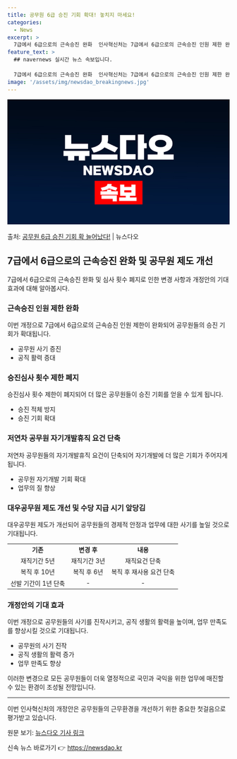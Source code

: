 ```yaml
---
title: 공무원 6급 승진 기회 확대! 놓치지 마세요!
categories:
  - News
excerpt: >
  7급에서 6급으로의 근속승진 완화  인사혁신처는 7급에서 6급으로의 근속승진 인원 제한 완화를 통해 공무원들…
feature_text: >
  ## navernews 실시간 뉴스 속보입니다.

  7급에서 6급으로의 근속승진 완화  인사혁신처는 7급에서 6급으로의 근속승진 인원 제한 완화를 통해 공무원들…
image: '/assets/img/newsdao_breakingnews.jpg'
---
```


![뉴스다오 속보](/assets/img/newsdao_breakingnews.jpg)

<p>출처: <a href="https://newsdao.kr/4418" rel="dofollow">공무원 6급 승진 기회 확 늘어났다!</a> | 뉴스다오</p>

<h2 data-ke-size="size26">7급에서 6급으로의 근속승진 완화 및 공무원 제도 개선</h2>
<p data-ke-size="size16">7급에서 6급으로의 근속승진 완화 및 심사 횟수 폐지로 인한 변경 사항과 개정안의 기대 효과에 대해 알아봅시다.</p>

<h3><b>근속승진 인원 제한 완화</b></h3>
<p data-ke-size="size16">이번 개정으로 7급에서 6급으로의 근속승진 인원 제한이 완화되어 공무원들의 승진 기회가 확대됩니다.</p>
<ul>
    <li>공무원 사기 증진</li>
    <li>공직 활력 증대</li>
</ul>

<h3><b>승진심사 횟수 제한 폐지</b></h3>
<p data-ke-size="size16">승진심사 횟수 제한이 폐지되어 더 많은 공무원들이 승진 기회를 얻을 수 있게 됩니다.</p>
<ul>
    <li>승진 적체 방지</li>
    <li>승진 기회 확대</li>
</ul>

<h3><b>저연차 공무원 자기개발휴직 요건 단축</b></h3>
<p data-ke-size="size16">저연차 공무원들의 자기개발휴직 요건이 단축되어 자기개발에 더 많은 기회가 주어지게 됩니다.</p>
<ul>
    <li>공무원 자기개발 기회 확대</li>
    <li>업무의 질 향상</li>
</ul>

<h3><b>대우공무원 제도 개선 및 수당 지급 시기 앞당김</b></h3>
<p data-ke-size="size16">대우공무원 제도가 개선되어 공무원들의 경제적 안정과 업무에 대한 사기를 높일 것으로 기대됩니다.</p>
<table>
    <tr>
        <td style="text-align: center; height: 17px;"><b>기존</b></td>
        <td style="text-align: center; height: 17px;"><b>변경 후</b></td>
        <td style="text-align: center; height: 17px;"><b>내용</b></td>
    </tr>
    <tr>
        <td style="text-align: center; height: 17px;">재직기간 5년</td>
        <td style="text-align: center; height: 17px;">재직기간 3년</td>
        <td style="text-align: center; height: 17px;">재직요건 단축</td>
    </tr>
    <tr>
        <td style="text-align: center; height: 17px;">복직 후 10년</td>
        <td style="text-align: center; height: 17px;">복직 후 6년</td>
        <td style="text-align: center; height: 17px;">복직 후 재사용 요건 단축</td>
    </tr>
    <tr>
        <td style="text-align: center; height: 17px;">선발 기간이 1년 단축</td>
        <td style="text-align: center; height: 17px;">-</td>
        <td style="text-align: center; height: 17px;">-</td>
    </tr>
</table>

<h3><b>개정안의 기대 효과</b></h3>
<p data-ke-size="size16">이번 개정으로 공무원들의 사기를 진작시키고, 공직 생활의 활력을 높이며, 업무 만족도를 향상시킬 것으로 기대됩니다.</p>
<ul>
    <li>공무원의 사기 진작</li>
    <li>공직 생활의 활력 증가</li>
    <li>업무 만족도 향상</li>
</ul>
<p data-ke-size="size16">이러한 변경으로 모든 공무원들이 더욱 열정적으로 국민과 국익을 위한 업무에 매진할 수 있는 환경이 조성될 전망입니다.</p>
<hr>
<p data-ke-size="size16">이번 인사혁신처의 개정안은 공무원들의 근무환경을 개선하기 위한 중요한 첫걸음으로 평가받고 있습니다.</p>
<p data-ke-size="size16">원문 보기: <a href="https://newsdao.kr/4418">뉴스다오 기사 링크</a></p> 

신속 뉴스 바로가기 👉 <a href="https://newsdao.kr" rel="dofollow">https://newsdao.kr</a>


